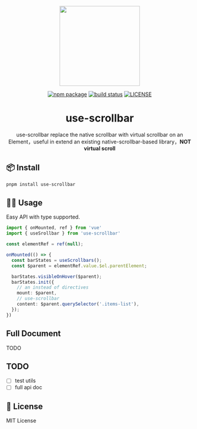 <p align="center">
  <a href="todo">
    <img width="216" src="todo">
  </a>
</p>

<p align="center">
  <a href="https://github.com/Lionad-Morotar/use-scrollbar"><img src="https://img.shields.io/npm/v/use-scrollbar.svg" alt="npm package"></a>
  <a href="https://github.com/Lionad-Morotar/use-scrollbar/actions/workflows/node-ci.yml"><img src="https://github.com/Lionad-Morotar/use-scrollbar/actions/workflows/ci.yml/badge.svg?branch=master" alt="build status"></a>
  <a href="https://github.com/Lionad-Morotar/use-scrollbar/blob/master/LICENSE"><img src="https://img.shields.io/github/license/Lionad-Morotar/use-scrollbar" alt="LICENSE"></a>
</p>

<div align="center">

# use-scrollbar

use-scrollbar replace the native scrollbar with virtual scrollbar on an Element，useful in extend an existing native-scrollbar-based library，**NOT virtual scroll**

</div>

## 📦 Install

```bash
pnpm install use-scrollbar
```

## 🤹‍♀️ Usage

Easy API with type supported.

```typescript
import { onMounted, ref } from 'vue'
import { useSrollbar } from 'use-scrollbar'

const elementRef = ref(null);

onMounted(() => {
  const barStates = useScrollbars();
  const $parent = elementRef.value.$el.parentElement;

  barStates.visibleOnHover($parent);
  barStates.init({
    // an instead of directives
    mount: $parent,
    // use-scrollbar
    content: $parent.querySelector('.items-list'),
  });
})
```

## Full Document

TODO

## TODO

- [ ] test utils
- [ ] full api doc

## 📄 License

MIT License
